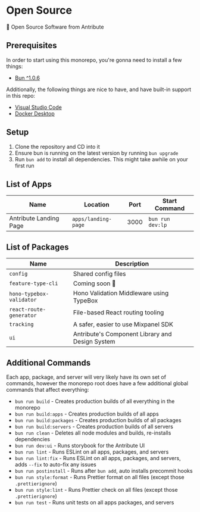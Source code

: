# Open Source

💙 Open Source Software from Antribute

## Prerequisites

In order to start using this monorepo, you're gonna need to install a few things:

- [Bun ^1.0.6](https://bun.sh/)

Additionally, the following things are nice to have, and have built-in support in this repo:

- [Visual Studio Code](https://code.visualstudio.com/)
- [Docker Desktop](https://www.docker.com/products/docker-desktop/)

## Setup

1. Clone the repository and CD into it
1. Ensure bun is running on the latest version by running `bun upgrade`
1. Run `bun add` to install all dependencies. This might take awhile on your first run

## List of Apps

| Name                   | Location            | Port | Start Command    |
| ---------------------- | ------------------- | ---- | ---------------- |
| Antribute Landing Page | `apps/landing-page` | 3000 | `bun run dev:lp` |

## List of Packages

| Name                     | Description                                     |
| ------------------------ | ----------------------------------------------- |
| `config`                 | Shared config files                             |
| `feature-type-cli`       | Coming soon 👀                                  |
| `hono-typebox-validator` | Hono Validation Middleware using TypeBox        |
| `react-route-generator`  | File-based React routing tooling                |
| `tracking`               | A safer, easier to use Mixpanel SDK             |
| `ui`                     | Antribute's Component Library and Design System |

<!-- ## List of Servers

| Name             | Location      | Port | Start Command                |
| ---------------- | ------------- | ---- | ---------------------------- |
| Todo: Add Server | `servers/foo` | 8000 | `bun run start servers/foo` | -->

## Additional Commands

Each app, package, and server will very likely have its own set of commands, however the monorepo
root does have a few additional global commands that affect everything:

- `bun run build` - Creates production builds of all everything in the monorepo
- `bun run build:apps` - Creates production builds of all apps
- `bun run build:packages` - Creates production builds of all packages
- `bun run build:servers` - Creates production builds of all servers
- `bun run clean` - Deletes all node modules and builds, re-installs dependencies
- `bun run dev:ui` - Runs storybook for the Antribute UI
- `bun run lint` - Runs ESLint on all apps, packages, and servers
- `bun run lint:fix` - Runs ESLint on all apps, packages, and servers, adds `--fix` to auto-fix any issues
- `bun run postinstall` - Runs after `bun add`, auto installs precommit hooks
- `bun run style:format` - Runs Prettier format on all files (except those `.prettierignore`)
- `bun run style:lint` - Runs Prettier check on all files (except those `.prettierignore`)
- `bun run test` - Runs unit tests on all apps packages, and servers

